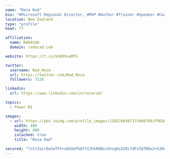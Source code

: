 ```yaml
---
name: "Reza Rad"
bio: "#Microsoft Regional Director, #MVP #Author #Trainer #Speaker #Coach #Consultant #PowerBI "
location: New Zealand
type: "profile"
heat: 77

affiliation:
  name: RADACAD
  domain: radacad.com

website: https://t.co/mnW39vaMYS

twitter:
  username: Rad_Reza
  url: https://twitter.com/Rad_Reza
  followers: 7128

linkedin:
  url: https://www.linkedin.com/in/rezarad/

topics:
  - Power BI

images:
  - url: https://pbs.twimg.com/profile_images/1102766467173408768/F9EbQENa_400x400.png
    width: 400
    height: 400
    isCached: true
    title: "Reza Rad"

secured: "ltC+ZzLrEwtwTFS+oQSUoPSQftI2hkR6BixShzgHLD2ELfdFx5QfN5wJ+G1KwnuOD27BjWIJDoxTHQL/mW5eUsCCGTTCtN4sNF8OkMwupqUnXixqKDLokzGrCOcEbOa6kWXNnYkh7HBxjgMkHBNol+90MEQafHE28gITzFmEM4+vsifjklpz47N06ddvXMaedLjwf9UsUS0r9QGxK4EJ/CydTEbQ1B7GeEelIYQhmaodG6IVXTsDoD1amaWK0WaifJQ/AZ38GsM+6FWaiErMYyyoS5BoiXE5oRWCxVjNf8icx6myAGvJh6uo7/M9ADtxOWd//d4/mnx1f6EursTTaEhLwVnugW+j6x0ATrQbBuMVrcCXfSix9AC96w/A065sznQ6/kjm6UbGVWA4bGH/ZLWxn//xiGBXoO0OBZ+GkR4=;12EuILas0Xzw/2w34G0weg=="
---
```


